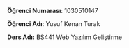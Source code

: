 **Öğrenci Numarası**: 1030510147 <br/>

**Öğrenci Adı**: Yusuf Kenan Turak <br/>

**Ders Adı:** BS441 Web Yazılım Geliştirme <br/>
